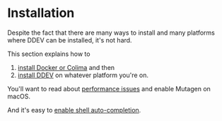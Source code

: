 # Installation

Despite the fact that there are many ways to install and many platforms where DDEV can be installed, it's not hard.

This section explains how to 

1. [install Docker or Colima](docker-installation.md) and then 
2. [install DDEV](ddev-installation.md) on whatever platform you're on.

You'll want to read about [performance issues](performance.md) and enable Mutagen on macOS.

And it's easy to [enable shell auto-completion](shell-completion.md).
